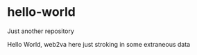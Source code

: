 # hello-world
Just another repository

Hello World, web2va here just stroking in some extraneous data
